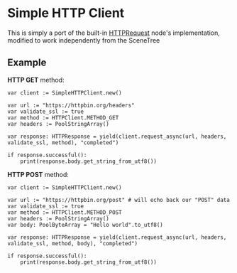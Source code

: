# Simple HTTP Client

This is simply a port of the built-in [HTTPRequest](https://docs.godotengine.org/en/3.4/classes/class_httprequest.html#class-httprequest) node's implementation, modified to work independently from the SceneTree

## Example

**HTTP GET** method:
```gdscript
var client := SimpleHTTPClient.new()

var url := "https://httpbin.org/headers"
var validate_ssl := true
var method := HTTPClient.METHOD_GET
var headers := PoolStringArray()

var response: HTTPResponse = yield(client.request_async(url, headers, validate_ssl, method), "completed")

if response.successful():
	print(response.body.get_string_from_utf8())
```

**HTTP POST** method:
```gdscript
var client := SimpleHTTPClient.new()

var url := "https://httpbin.org/post" # will echo back our "POST" data
var validate_ssl := true
var method := HTTPClient.METHOD_POST
var headers := PoolStringArray()
var body: PoolByteArray = "Hello world".to_utf8()

var response: HTTPResponse = yield(client.request_async(url, headers, validate_ssl, method, body), "completed")

if response.successful():
	print(response.body.get_string_from_utf8())
```